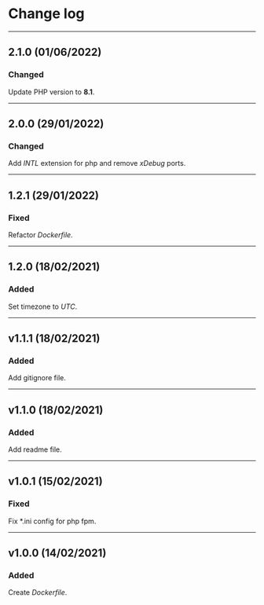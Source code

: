 # Change log 

___

## 2.1.0 (01/06/2022)

### Changed

Update PHP version to __8.1__.
___

## 2.0.0 (29/01/2022)

### Changed

Add *INTL* extension for php and remove *xDebug* ports.

___

## 1.2.1 (29/01/2022)

### Fixed

Refactor *Dockerfile*.

___

## 1.2.0 (18/02/2021)

### Added

Set timezone to *UTC*.

___

## v1.1.1 (18/02/2021)

### Added

Add gitignore file.

___

## v1.1.0 (18/02/2021)

### Added

Add readme file.

___

## v1.0.1 (15/02/2021)

### Fixed

Fix *.ini config for php fpm.

___

## v1.0.0 (14/02/2021)

### Added

Create *Dockerfile*.

